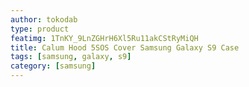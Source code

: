 ```yaml
---
author: tokodab
type: product
featimg: 1TnKY_9LnZGHrH6Xl5Ru11akCStRyMiQH
title: Calum Hood 5SOS Cover Samsung Galaxy S9 Case
tags: [samsung, galaxy, s9]
category: [samsung]
---
```

